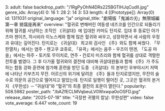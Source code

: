 3:
adult: false
backdrop_path: "/1RgPyOhN4DRs225BGTlHJqCudII.jpg"
genre_ids: Array(4)
0: 16
1: 28
2: 14
3: 53
length: 4
[[Prototype]]: Array(0)
id: 1311031
original_language: "ja"
original_title: "劇場版「鬼滅の刃」無限城編 第一章 猗窩座再来"
overview: 
"혈귀로 변해버린 여동생 네즈코를 인간으로 되돌리기 위해 혈귀를 사냥하는 조직인 《귀살대》에 입대한 카마도 탄지로. 입대 후 동료인 아가츠마 젠이츠, 하시비라 이노스케와 함께 많은 혈귀와 싸우고, 성장하면서 세 사람의 우정과 유대는 깊어진다. 탄지로는 《귀살대》 최고위 검사인 《주》와도 함께 싸웠다. 「무한열차」에서는 염주・렌고쿠 쿄쥬로, 「유곽」에서는 음주・우즈이 텐겐, 「도공 마을」에서는 하주・토키토 무이치로, 연주・칸로지 미츠리와 함께 혈귀를 상대로 격렬한 전투를 벌였다. 그 후 다가올 혈귀와의 결전에 대비해 귀살대원들과 함께 《주》가 주도하는 합동 강화 훈련에 참가해 훈련을 받던 도중 《귀살대》의 본부인 우부야시키 저택에 나타난 키부츠지 무잔. 어르신의 위기에 달려온 《주》들과 탄지로였지만, 무잔의 술수로 의문의 공간으로 떨어지고 말았는데. 탄지로 일행이 떨어진 곳, 그곳은 혈귀의 본거지 《무한성》─ “귀살대”와 “혈귀”의 최종 결전의 포문이 열린다."
popularity: 508.5982
poster_path: "/bAZfECLMVqbeuLV0Wxwpa0oOSFD.jpg"
release_date: "2025-07-18"
title: "극장판 귀멸의 칼날: 무한성편"
video: false
vote_average: 6.447
vote_count: 19